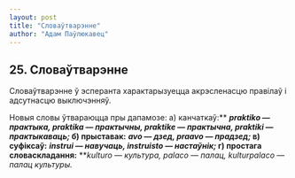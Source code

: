 ```yaml
---
layout: post
title: "Словаўтварэнне"
author: "Адам Паўлюкавец"
---
```



## 25. Словаўтварэнне

Словаўтварэнне ў эсперанта характарызуецца акрэсленасцю правілаў і
адсутнасцю выключэнняў.

Новыя словы ўтвараюцца пры дапамозе: а) канчаткаў:** ***praktiko* —
*практыка, praktika* — *практычны, praktike* — *практычна, praktiki*
— *практыкаваць;* б) прыставак:** ***avo* — *дзед, praavo* — *прадзед;*
в) суфіксаў:** ***instrui* — *навучаць, instruisto* — *настаўнік;* г)
простага словаскладання:** ***kulturo* — *культура, palaco* — *палац,
kulturpalaco* — *палац культуры.*
